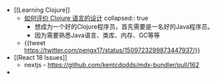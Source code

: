 - [[Learning Clojure]]
	- [如何评价 Clojure 语言的设计](https://www.zhihu.com/question/21446061)
	  collapsed:: true
		- 想成为一个好的Clojure程序员，首先需要是一名好的Java程序员。
		- 因为需要熟悉Java语言、类库、内存、GC等等
	- {{tweet https://twitter.com/pengx17/status/1509723299873447937/}}
- [[React 18 Issues]]
	- nextjs - https://github.com/kentcdodds/mdx-bundler/pull/162
-